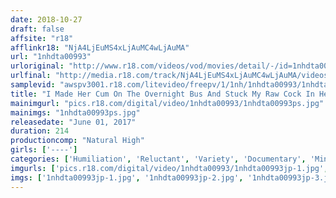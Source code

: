 ```yaml
---
date: 2018-10-27
draft: false
affsite: "r18"
afflinkr18: "NjA4LjEuMS4xLjAuMC4wLjAuMA"
url: "1nhdta00993"
urloriginal: "http://www.r18.com/videos/vod/movies/detail/-/id=1nhdta00993"
urlfinal: "http://media.r18.com/track/NjA4LjEuMS4xLjAuMC4wLjAuMA/videos/vod/movies/detail/-/id=1nhdta00993"
samplevid: "awspv3001.r18.com/litevideo/freepv/1/1nh/1nhdta00993/1nhdta00993_dmb_w.mp4"
title: "I Made Her Cum On The Overnight Bus And Stuck My Raw Cock In Her While She Couldn't Refuse - Numb With Pleasure From My Slow Dick Drilling She Couldn't Refuse My Creampie Either 7"
mainimgurl: "pics.r18.com/digital/video/1nhdta00993/1nhdta00993ps.jpg"
mainimgs: "1nhdta00993ps.jpg"
releasedate: "June 01, 2017"
duration: 214
productioncomp: "Natural High"
girls: ['----']
categories: ['Humiliation', 'Reluctant', 'Variety', 'Documentary', 'Minimal Mosaic', 'Hi-Def']
imgurls: ['pics.r18.com/digital/video/1nhdta00993/1nhdta00993jp-1.jpg', 'pics.r18.com/digital/video/1nhdta00993/1nhdta00993jp-2.jpg', 'pics.r18.com/digital/video/1nhdta00993/1nhdta00993jp-3.jpg', 'pics.r18.com/digital/video/1nhdta00993/1nhdta00993jp-4.jpg', 'pics.r18.com/digital/video/1nhdta00993/1nhdta00993jp-5.jpg', 'pics.r18.com/digital/video/1nhdta00993/1nhdta00993jp-6.jpg', 'pics.r18.com/digital/video/1nhdta00993/1nhdta00993jp-7.jpg', 'pics.r18.com/digital/video/1nhdta00993/1nhdta00993jp-8.jpg', 'pics.r18.com/digital/video/1nhdta00993/1nhdta00993jp-9.jpg', 'pics.r18.com/digital/video/1nhdta00993/1nhdta00993jp-10.jpg', 'pics.r18.com/digital/video/1nhdta00993/1nhdta00993jp-11.jpg', 'pics.r18.com/digital/video/1nhdta00993/1nhdta00993jp-12.jpg', 'pics.r18.com/digital/video/1nhdta00993/1nhdta00993jp-13.jpg', 'pics.r18.com/digital/video/1nhdta00993/1nhdta00993jp-14.jpg', 'pics.r18.com/digital/video/1nhdta00993/1nhdta00993jp-15.jpg', 'pics.r18.com/digital/video/1nhdta00993/1nhdta00993jp-16.jpg', 'pics.r18.com/digital/video/1nhdta00993/1nhdta00993jp-17.jpg', 'pics.r18.com/digital/video/1nhdta00993/1nhdta00993jp-18.jpg', 'pics.r18.com/digital/video/1nhdta00993/1nhdta00993jp-19.jpg', 'pics.r18.com/digital/video/1nhdta00993/1nhdta00993jp-20.jpg']
imgs: ['1nhdta00993jp-1.jpg', '1nhdta00993jp-2.jpg', '1nhdta00993jp-3.jpg', '1nhdta00993jp-4.jpg', '1nhdta00993jp-5.jpg', '1nhdta00993jp-6.jpg', '1nhdta00993jp-7.jpg', '1nhdta00993jp-8.jpg', '1nhdta00993jp-9.jpg', '1nhdta00993jp-10.jpg', '1nhdta00993jp-11.jpg', '1nhdta00993jp-12.jpg', '1nhdta00993jp-13.jpg', '1nhdta00993jp-14.jpg', '1nhdta00993jp-15.jpg', '1nhdta00993jp-16.jpg', '1nhdta00993jp-17.jpg', '1nhdta00993jp-18.jpg', '1nhdta00993jp-19.jpg', '1nhdta00993jp-20.jpg']
---
```

